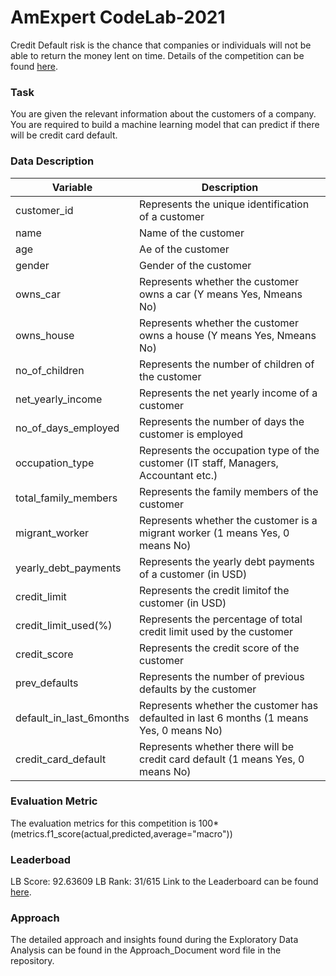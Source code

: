 # AmExpert CodeLab-2021

Credit Default risk is the chance that companies or individuals will not be able to return the money lent on time. 
Details of the competition can be found [here](https://www.hackerearth.com/challenges/competitive/amexpert-code-lab/machine-learning/credit-card-default-risk-5-95cbc85f/).

### Task
You are given the relevant information about the customers of a company. You are required to build a machine learning model that can predict if there will be credit card default. 

### Data Description

| __Variable__ | __Description__ |
|-------------|------------|
| customer_id          | Represents the unique identification of a customer    |
| name          | Name of the customer |
| age  |Ae of the customer |
| gender | Gender of the customer |
| owns_car | Represents whether the customer owns a car (Y means Yes, Nmeans No) |
| owns_house | Represents whether the customer owns a house (Y means Yes, Nmeans No) |
| no_of_children | Represents the number of children of the customer |
| net_yearly_income | Represents the net yearly income of a customer |
| no_of_days_employed | Represents the number of days the customer is employed |
| occupation_type | Represents the occupation type of the customer (IT staff, Managers, Accountant etc.) |
| total_family_members | Represents the family members of the customer |
| migrant_worker | Represents whether the customer is a migrant worker (1 means Yes, 0 means No) |
| yearly_debt_payments | Represents the yearly debt payments of a customer (in USD) |
| credit_limit | Represents the credit limitof the customer (in USD) |
| credit_limit_used(%) | Represents the percentage of total credit limit used by the customer |
| credit_score | Represents the credit score of the customer |
| prev_defaults | Represents the number of previous defaults by the customer |
| default_in_last_6months | Represents whether the customer has defaulted in last 6 months (1 means Yes, 0 means No) |
| credit_card_default | Represents whether there will be credit card default (1 means Yes, 0 means No) |

### Evaluation Metric
The evaluation metrics for this competition is 100*(metrics.f1_score(actual,predicted,average="macro"))

### Leaderboad
LB Score: 92.63609
LB Rank: 31/615
Link to the Leaderboard can be found [here](https://www.hackerearth.com/challenges/competitive/amexpert-code-lab/leaderboard/credit-card-default-risk-5-95cbc85f/).

### Approach
The detailed approach and insights found during the Exploratory Data Analysis can be found in the Approach_Document word file in the repository. 



